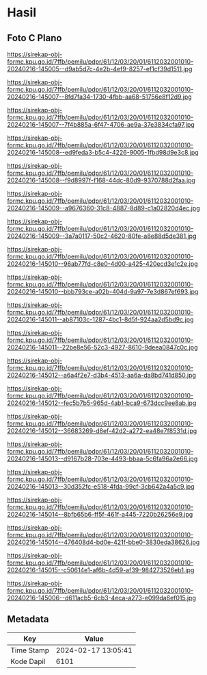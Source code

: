 # Hasil

## Foto C Plano

https://sirekap-obj-formc.kpu.go.id/7ffb/pemilu/pdpr/61/12/03/20/01/6112032001010-20240216-145005--d9ab5d7c-4e2b-4ef9-8257-ef1cf39d1511.jpg

https://sirekap-obj-formc.kpu.go.id/7ffb/pemilu/pdpr/61/12/03/20/01/6112032001010-20240216-145007--8fd7fa34-1730-4fbb-aa68-51756e8f12d9.jpg

https://sirekap-obj-formc.kpu.go.id/7ffb/pemilu/pdpr/61/12/03/20/01/6112032001010-20240216-145007--7f4b885a-6f47-4706-ae9a-37e3834cfa97.jpg

https://sirekap-obj-formc.kpu.go.id/7ffb/pemilu/pdpr/61/12/03/20/01/6112032001010-20240216-145008--ed9feda3-b5c4-4226-9005-1fbd98d9e3c8.jpg

https://sirekap-obj-formc.kpu.go.id/7ffb/pemilu/pdpr/61/12/03/20/01/6112032001010-20240216-145008--f9d8997f-f168-44dc-80d9-9370788d2faa.jpg

https://sirekap-obj-formc.kpu.go.id/7ffb/pemilu/pdpr/61/12/03/20/01/6112032001010-20240216-145009--a9676360-31c8-4887-8d89-c1a02820d4ec.jpg

https://sirekap-obj-formc.kpu.go.id/7ffb/pemilu/pdpr/61/12/03/20/01/6112032001010-20240216-145009--3a7a0117-50c2-4620-80fe-a8e88d5de381.jpg

https://sirekap-obj-formc.kpu.go.id/7ffb/pemilu/pdpr/61/12/03/20/01/6112032001010-20240216-145010--96ab77fd-c8e0-4d00-a425-420ecd3e1c2e.jpg

https://sirekap-obj-formc.kpu.go.id/7ffb/pemilu/pdpr/61/12/03/20/01/6112032001010-20240216-145010--bbb793ce-a02b-404d-9a97-7e3d867ef693.jpg

https://sirekap-obj-formc.kpu.go.id/7ffb/pemilu/pdpr/61/12/03/20/01/6112032001010-20240216-145011--ab87103c-1287-4bc1-8d5f-924aa2d5bd9c.jpg

https://sirekap-obj-formc.kpu.go.id/7ffb/pemilu/pdpr/61/12/03/20/01/6112032001010-20240216-145011--22be8e56-52c3-4927-8610-9deea0847c0c.jpg

https://sirekap-obj-formc.kpu.go.id/7ffb/pemilu/pdpr/61/12/03/20/01/6112032001010-20240216-145012--a6a4f2e7-d3b4-4513-aa6a-da8bd741d850.jpg

https://sirekap-obj-formc.kpu.go.id/7ffb/pemilu/pdpr/61/12/03/20/01/6112032001010-20240216-145012--fec5b7b5-965d-4ab1-bca9-673dcc9ee8ab.jpg

https://sirekap-obj-formc.kpu.go.id/7ffb/pemilu/pdpr/61/12/03/20/01/6112032001010-20240216-145012--36683269-d8ef-42d2-a272-ea48e7f8531d.jpg

https://sirekap-obj-formc.kpu.go.id/7ffb/pemilu/pdpr/61/12/03/20/01/6112032001010-20240216-145013--d9167b28-703e-4493-bbaa-5c6fa96a2e66.jpg

https://sirekap-obj-formc.kpu.go.id/7ffb/pemilu/pdpr/61/12/03/20/01/6112032001010-20240216-145013--30d352fc-e518-4fda-99cf-3cb642a4a5c9.jpg

https://sirekap-obj-formc.kpu.go.id/7ffb/pemilu/pdpr/61/12/03/20/01/6112032001010-20240216-145014--8bfb65b6-ff5f-461f-a445-7220b26256e9.jpg

https://sirekap-obj-formc.kpu.go.id/7ffb/pemilu/pdpr/61/12/03/20/01/6112032001010-20240216-145014--476408d4-bd0e-421f-bbe0-3830eda38626.jpg

https://sirekap-obj-formc.kpu.go.id/7ffb/pemilu/pdpr/61/12/03/20/01/6112032001010-20240216-145015--c50614e1-af6b-4d59-af39-984273526eb1.jpg

https://sirekap-obj-formc.kpu.go.id/7ffb/pemilu/pdpr/61/12/03/20/01/6112032001010-20240216-145006--d611acb5-6cb3-4eca-a273-e099da6ef015.jpg


## Metadata

| Key        | Value               |
| ---------- | ------------------- |
| Time Stamp | 2024-02-17 13:05:41 |
| Kode Dapil | 6101                |



